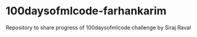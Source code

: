 # 100daysofmlcode-farhankarim
Repository to share progress of 100daysofmlcode challenge by Siraj Raval
